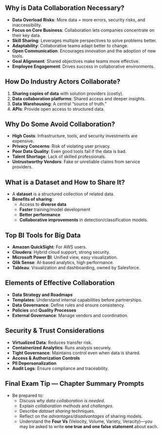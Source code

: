 ## Why is Data Collaboration Necessary?

- **Data Overload Risks**: More data = more errors, security risks, and inaccessibility.
- **Focus on Core Business**: Collaboration lets companies concentrate on their key data.
- **Skill Sharing**: Leverages multiple perspectives to solve problems better.
- **Adaptability**: Collaborative teams adapt better to change.
- **Open Communication**: Encourages innovation and the adoption of new tools.
- **Goal Alignment**: Shared objectives make teams more effective.
- **Employee Engagement**: Drives success in collaborative environments.
## How Do Industry Actors Collaborate?
1. **Sharing copies of data** with solution providers (costly).
2. **Data collaboration platforms**: Shared access and deeper insights.
3. **Data Warehousing**: A central “source of truth.”
4. **APIs**: Provide open access to structured data.
## Why Do Some Avoid Collaboration?

- **High Costs**: Infrastructure, tools, and security investments are expensive.
- **Privacy Concerns**: Risk of violating user privacy.
- **Poor Data Quality**: Even good tools fail if the data is bad.
- **Talent Shortage**: Lack of skilled professionals.
- **Untrustworthy Vendors**: Fake or unreliable claims from service providers.
## What is a Dataset and How to Share It?

- A **dataset** is a structured collection of related data.
- **Benefits of sharing**:
    - Access to **diverse data**
    - **Faster** training/model development
    - **Better performance**
    - **Collaborative improvements** in detection/classification models.
## Top BI Tools for Big Data

- **Amazon QuickSight**: For AWS users.
- **Cloudera**: Hybrid cloud support, strong security.
- **Microsoft Power BI**: Unified view, easy visualization.
- **Qlik Sense**: AI-based analytics, high performance.
- **Tableau**: Visualization and dashboarding, owned by Salesforce.
## Elements of Effective Collaboration
- **Data Strategy and Roadmaps**
- **Templates**: Understand internal capabilities before partnerships.
- **Data Governance**: Define rules and ensure consistency.
- **Policies** and **Quality Processes**
- **External Governance**: Manage vendors and coordination.
## Security & Trust Considerations
- **Virtualized Data**: Reduces transfer risk.
- **Containerized Analytics**: Runs analysis securely.
- **Tight Governance**: Maintains control even when data is shared.
- **Access & Authorization Controls**
- **PII Depersonalization**
- **Audit Logs**: Ensure compliance and traceability.
## Final Exam Tip — Chapter Summary Prompts
- Be prepared to:
    - Discuss _why data collaboration is needed_.
    - Explain _collaboration methods_ and _challenges_.
    - Describe _dataset sharing_ techniques.
    - Reflect on the _advantages/disadvantages_ of sharing models.
    - Understand the **Four Vs** (Velocity, Volume, Variety, Veracity)—you may be asked to write **one true and one false statement** about each.